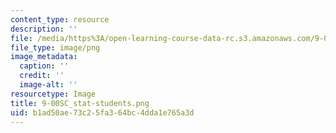 ```yaml
---
content_type: resource
description: ''
file: /media/https%3A/open-learning-course-data-rc.s3.amazonaws.com/9-00sc-introduction-to-psychology-fall-2011/b1ad50ae73c25fa364bc4dda1e765a3d_9-00SC_stat-students.png
file_type: image/png
image_metadata:
  caption: ''
  credit: ''
  image-alt: ''
resourcetype: Image
title: 9-00SC_stat-students.png
uid: b1ad50ae-73c2-5fa3-64bc-4dda1e765a3d
---
```

